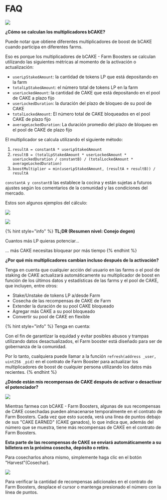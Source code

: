 # FAQ

![](<../../../.gitbook/assets/image (14).png>)

**¿Cómo se calculan los multiplicadores bCAKE?**&#x20;

Puede notar que obtiene diferentes multiplicadores de boost de bCAKE cuando participa en diferentes farms.&#x20;

Eso es porque los multiplicadores de bCAKE - Farm Boosters se calculan utilizando las siguientes métricas al momento de la activación o actualización:

* `userLpStakedAmount`: la cantidad de tokens LP que está depositando en la farm
* `totalLpStakedAmount`: el número total de tokens LP en la farm
* `userLockedAmount`: la cantidad de CAKE que está depositando en el pool de CAKE a plazo fijo&#x20;
* `userLockedDuration`: la duración del plazo de bloqueo de su pool de CAKE
* `totalLockedAmount`: El número total de CAKE bloqueados en el pool CAKE de plazo fijo&#x20;
* `averageLockedDuration`: La duración promedio del plazo de bloqueo en el pool de CAKE de plazo fijo

El multiplicador se calcula utilizando el siguiente método:&#x20;

1. `resultA = constantA * userLpStakedAmount`&#x20;
2. `resultB = (totalLpStakedAmount * userLockedAmount * userLockedDuration / constantB) / (totalLockedAmount * averageLockedDuration)`&#x20;
3. `boostMultiplier = min(userLpStakedAmount, (resultA + resultB)) / resultA`&#x20;

`constantA y constantB` las establece la cocina y están sujetas a futuros ajustes según los comentarios de la comunidad y las condiciones del mercado.&#x20;

Estos son algunos ejemplos del cálculo:

![](<../../../.gitbook/assets/image (55).png>)

![](<../../../.gitbook/assets/image (12).png>)

{% hint style="info" %}
**TL;DR (Resumen nivel: Conejo degen)**

Cuantos más LP quieras potenciar...

... más CAKE necesitas bloquear por más tiempo&#x20;
{% endhint %}

**¿Por qué mis multiplicadores cambian incluso después de la activación?**&#x20;

Tenga en cuenta que cualquier acción del usuario en las farms o el pool de staking de CAKE actualizará automáticamente su multiplicador de boost en función de los últimos datos y estadísticas de las farms y el pool de CAKE, que incluyen, entre otros:&#x20;

* Stake/Unstake de tokens LP a/desde Farm&#x20;
* Cosecha de las recompensas de CAKE de Farm&#x20;
* Extender la duración de su pool CAKE bloqueado
* Agregar más CAKE a su pool bloqueado&#x20;
* Convertir su pool de CAKE en flexible&#x20;

{% hint style="info" %}
Tenga en cuenta:&#x20;

Con el fin de garantizar la equidad y evitar posibles abusos y trampas utilizando datos desactualizados, el Farm booster está diseñado para ser de gobernanza de la comunidad.&#x20;

Por lo tanto, cualquiera puede llamar a la función `refresh(address _user, uint256 _pid)` en el contrato de Farm Booster para actualizar los multiplicadores de boost de cualquier persona utilizando los datos más recientes.&#x20;
{% endhint %}

**¿Dónde están mis recompensas de CAKE después de activar o desactivar el potenciador?**

![](<../../../.gitbook/assets/image (4) (3).png>)

Mientras farmea con bCAKE - Farm Boosters, algunas de sus recompensas de CAKE cosechadas pueden almacenarse temporalmente en el contrato de Farm Boosters. Cada vez que esto suceda, verá una línea de puntos debajo de sus "CAKE EARNED" (CAKE ganados), lo que indica que, además del número que se muestra, tiene más recompensas de CAKE en el contrato de Farm Boosters.&#x20;

**Esta parte de las recompensas de CAKE se enviará automáticamente a su billetera en la próxima cosecha, depósito o retiro.**&#x20;

Para cosecharlos ahora mismo, simplemente haga clic en el botón "Harvest"(Cosechar).

![](<../../../.gitbook/assets/image (3) (1).png>)

Para verificar la cantidad de recompensas adicionales en el contrato de Farm Boosters, desplace el cursor o mantenga presionado el número con la línea de puntos.&#x20;

